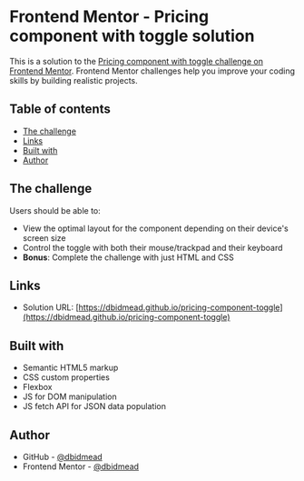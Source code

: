 # Frontend Mentor - Pricing component with toggle solution

This is a solution to the [Pricing component with toggle challenge on Frontend Mentor](https://www.frontendmentor.io/challenges/pricing-component-with-toggle-8vPwRMIC). Frontend Mentor challenges help you improve your coding skills by building realistic projects.

## Table of contents

- [The challenge](#the-challenge)
- [Links](#links)
- [Built with](#built-with)
- [Author](#author)

## The challenge

Users should be able to:

- View the optimal layout for the component depending on their device's screen size
- Control the toggle with both their mouse/trackpad and their keyboard
- **Bonus**: Complete the challenge with just HTML and CSS

## Links

- Solution URL: [https://dbidmead.github.io/pricing-component-toggle](https://dbidmead.github.io/pricing-component-toggle)

## Built with

- Semantic HTML5 markup
- CSS custom properties
- Flexbox
- JS for DOM manipulation
- JS fetch API for JSON data population

## Author

- GitHub - [@dbidmead](https://github.com/dbidmead)
- Frontend Mentor - [@dbidmead](https://www.frontendmentor.io/profile/dbidmead)
